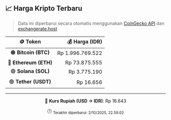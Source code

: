 

<!-- HARGA_KRIPTO -->
## 📈 Harga Kripto Terbaru

> Data ini diperbarui secara otomatis menggunakan [CoinGecko API](https://www.coingecko.com/) dan [exchangerate.host](https://exchangerate.host/)

<div align="center">

| 🪙 Token | 💰 Harga (IDR) |
|:------:|---------------:|
| 🟠 **Bitcoin (BTC)**   | Rp 1.996.769.522 |
| 🔵 **Ethereum (ETH)**  | Rp 73.875.555 |
| 🟣 **Solana (SOL)**    | Rp 3.775.190 |
| 🟢 **Tether (USDT)**   | Rp 16.656 |

---

💱 **Kurs Rupiah (USD → IDR)**: Rp 16.643

🕒 <sub>Terakhir diperbarui: 2/10/2025, 22.59.02</sub>

</div>
<!-- /HARGA_KRIPTO -->